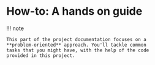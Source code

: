 # How-to: A hands on guide
!!! note

    This part of the project documentation focuses on a
    **problem-oriented** approach. You'll tackle common
    tasks that you might have, with the help of the code
    provided in this project.
